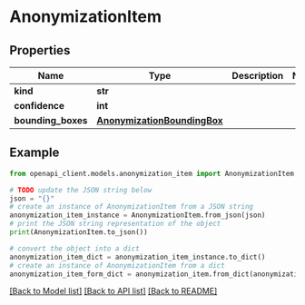 # AnonymizationItem


## Properties

Name | Type | Description | Notes
------------ | ------------- | ------------- | -------------
**kind** | **str** |  | 
**confidence** | **int** |  | 
**bounding_boxes** | [**AnonymizationBoundingBox**](AnonymizationBoundingBox.md) |  | 

## Example

```python
from openapi_client.models.anonymization_item import AnonymizationItem

# TODO update the JSON string below
json = "{}"
# create an instance of AnonymizationItem from a JSON string
anonymization_item_instance = AnonymizationItem.from_json(json)
# print the JSON string representation of the object
print(AnonymizationItem.to_json())

# convert the object into a dict
anonymization_item_dict = anonymization_item_instance.to_dict()
# create an instance of AnonymizationItem from a dict
anonymization_item_form_dict = anonymization_item.from_dict(anonymization_item_dict)
```
[[Back to Model list]](../README.md#documentation-for-models) [[Back to API list]](../README.md#documentation-for-api-endpoints) [[Back to README]](../README.md)


